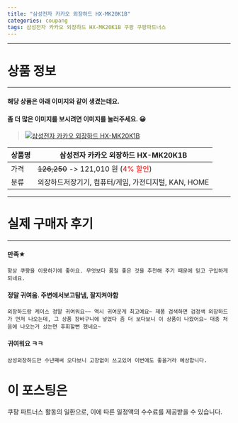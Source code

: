 ```yaml
---
title: "삼성전자 카카오 외장하드 HX-MK20K1B"
categories: coupang
tags: 삼성전자 카카오 외장하드 HX-MK20K1B 쿠팡 쿠팡파트너스
---
```

---

# 상품 정보

---

#### 해당 상품은 아래 이미지와 같이 생겼는데요. 
#### 좀 더 많은 이미지를 보시려면 이미지를 눌러주세요. 😀
> [![삼성전자 카카오 외장하드 HX-MK20K1B](https://static.coupangcdn.com/image/affiliate/banner/d3d4a854b0732e3c1ce3473fc5180c7c@2x.jpg)](https://coupa.ng/bP97s7)

상품명 | 삼성전자 카카오 외장하드 HX-MK20K1B
-------|-------
가격 | ~~126,250~~ -> 121,010 원 (<span style="color:red">4% 할인</span>)
분류 | 외장하드저장기기, 컴퓨터/게임, 가전디지털, KAN, HOME

---

# 실제 구매자 후기

---


####    만족★
    항상 쿠팡을 이용하기에 좋아요. 무엇보다 품질 좋은 것을 추천해 주기 때문에 믿고 구입하게 되네요.

####    정말 귀여움. 주변에서보고탐냄, 잘지켜야함
    외장하드랑 케이스 정말 귀여워요~~ 역시 귀여운게 최고예요~ 제품 검색하면 검정색 외장하드가 먼저 나오는데, 그 상품 장바구니에 넣었다 좀 더 보다보니 이 상품이 나왔어요~ 대충 처음에 나오는거 샀는면 후회할뻔 했네요~

####    귀여워요 ㅋㅋ
    삼성외장하드만 수년째써 오다보니 고장없이 쓰고있어 이번에도 좋을거라 예상합니다.



# 이 포스팅은
쿠팡 파트너스 활동의 일환으로, 이에 따른 일정액의 수수료를 제공받을 수 있습니다.